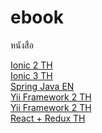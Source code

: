 # ebook
หนังสือ
<div>
  <a href='https://drive.google.com/file/d/1BCqEcHx9p2cutnX-KI849Cs40ajI__1O/view?usp=sharing' target='_blank'>Ionic 2 TH</a>
</div>
<div>
  <a href='https://drive.google.com/file/d/13rC_uz_XbH9zodcbE16BTKluR5fPNOtg/view?usp=sharing' target='_blank'>Ionic 3 TH</a>
</div>
<div>
  <a href='https://drive.google.com/file/d/1o8HAxCHzWGrhebPRrC0cAk4HXvgUi2Ab/view?usp=sharing' target='_blank'>Spring Java EN</a>
</div>
<div>
  <a href='https://drive.google.com/file/d/1kLkyz7pmegrMJr4nSoMB7Qi2pB9vAYxw/view?usp=sharing' target='_blank'>Yii Framework 2 TH</a>
</div>
<div>
  <a href='https://drive.google.com/file/d/1kLkyz7pmegrMJr4nSoMB7Qi2pB9vAYxw/view?usp=sharing' target='_blank'>Yii Framework 2 TH</a>
</div>
<div>
  <a href='https://drive.google.com/drive/folders/14iqAS4TiYFoSzHF4reNof9fGLmd6Cu_V?usp=sharing' target='_blank'>React + Redux TH</a>
</div>

